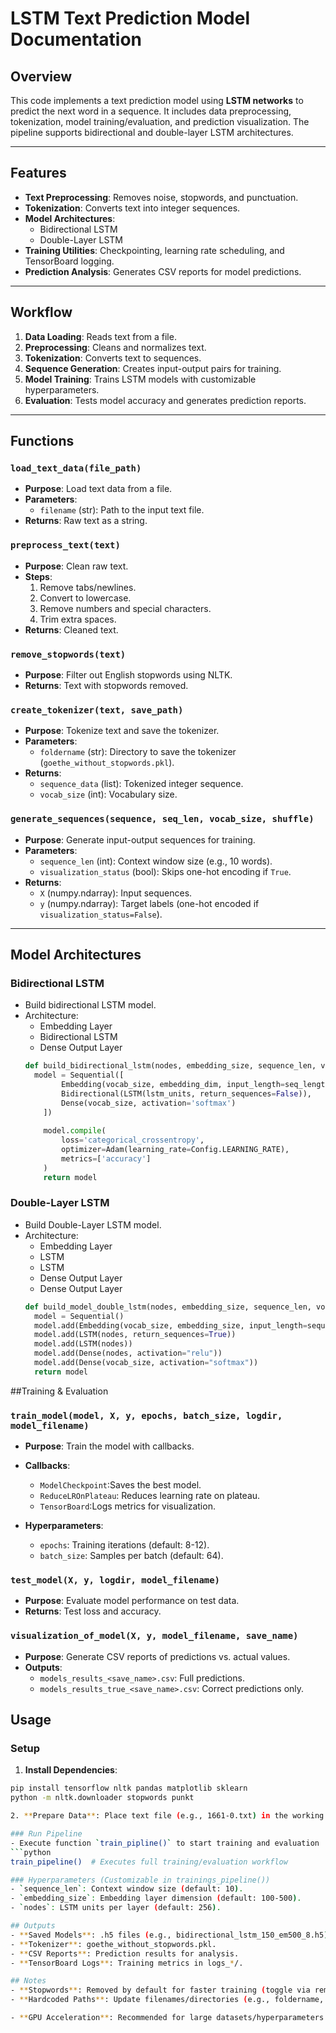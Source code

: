 # LSTM Text Prediction Model Documentation

## Overview
This code implements a text prediction model using **LSTM networks** to predict the next word in a sequence. It includes data preprocessing, tokenization, model training/evaluation, and prediction visualization. The pipeline supports bidirectional and double-layer LSTM architectures.

---

## Features
- **Text Preprocessing**: Removes noise, stopwords, and punctuation.
- **Tokenization**: Converts text into integer sequences.
- **Model Architectures**:
  - Bidirectional LSTM
  - Double-Layer LSTM
- **Training Utilities**: Checkpointing, learning rate scheduling, and TensorBoard logging.
- **Prediction Analysis**: Generates CSV reports for model predictions.

---

## Workflow
1. **Data Loading**: Reads text from a file.
2. **Preprocessing**: Cleans and normalizes text.
3. **Tokenization**: Converts text to sequences.
4. **Sequence Generation**: Creates input-output pairs for training.
5. **Model Training**: Trains LSTM models with customizable hyperparameters.
6. **Evaluation**: Tests model accuracy and generates prediction reports.

---

## Functions

### `load_text_data(file_path)`
- **Purpose**: Load text data from a file.
- **Parameters**:
  - `filename` (str): Path to the input text file.
- **Returns**: Raw text as a string.

### `preprocess_text(text)`
- **Purpose**: Clean raw text.
- **Steps**:
  1. Remove tabs/newlines.
  2. Convert to lowercase.
  3. Remove numbers and special characters.
  4. Trim extra spaces.
- **Returns**: Cleaned text.

### `remove_stopwords(text)`
- **Purpose**: Filter out English stopwords using NLTK.
- **Returns**: Text with stopwords removed.

### `create_tokenizer(text, save_path)`
- **Purpose**: Tokenize text and save the tokenizer.
- **Parameters**:
  - `foldername` (str): Directory to save the tokenizer (`goethe_without_stopwords.pkl`).
- **Returns**:
  - `sequence_data` (list): Tokenized integer sequence.
  - `vocab_size` (int): Vocabulary size.

### `generate_sequences(sequence, seq_len, vocab_size, shuffle)`
- **Purpose**: Generate input-output sequences for training.
- **Parameters**:
  - `sequence_len` (int): Context window size (e.g., 10 words).
  - `visualization_status` (bool): Skips one-hot encoding if `True`.
- **Returns**:
  - `X` (numpy.ndarray): Input sequences.
  - `y` (numpy.ndarray): Target labels (one-hot encoded if `visualization_status=False`).

---

## Model Architectures
### Bidirectional LSTM
- Build bidirectional LSTM model.
- Architecture:
  - Embedding Layer
  - Bidirectional LSTM
  - Dense Output Layer
  ```python
  def build_bidirectional_lstm(nodes, embedding_size, sequence_len, vocab_size):
    model = Sequential([
          Embedding(vocab_size, embedding_dim, input_length=seq_length),
          Bidirectional(LSTM(lstm_units, return_sequences=False)),
          Dense(vocab_size, activation='softmax')
      ])
      
      model.compile(
          loss='categorical_crossentropy',
          optimizer=Adam(learning_rate=Config.LEARNING_RATE),
          metrics=['accuracy']
      )
      return model

### Double-Layer LSTM
- Build Double-Layer LSTM model.
- Architecture:
  - Embedding Layer
  - LSTM
  - LSTM
  - Dense Output Layer
  - Dense Output Layer
  ```python
  def build_model_double_lstm(nodes, embedding_size, sequence_len, vocab_size):
    model = Sequential()
    model.add(Embedding(vocab_size, embedding_size, input_length=sequence_len))
    model.add(LSTM(nodes, return_sequences=True))
    model.add(LSTM(nodes))
    model.add(Dense(nodes, activation="relu"))
    model.add(Dense(vocab_size, activation="softmax"))
    return model

##Training & Evaluation
### `train_model(model, X, y, epochs, batch_size, logdir, model_filename)`
- **Purpose**: Train the model with callbacks.
- **Callbacks**:
  - `ModelCheckpoint`:Saves the best model.
  - `ReduceLROnPlateau`: Reduces learning rate on plateau.
  - `TensorBoard`:Logs metrics for visualization.

- **Hyperparameters**:
  - `epochs`: Training iterations (default: 8-12).
  - `batch_size`: Samples per batch (default: 64).

### `test_model(X, y, logdir, model_filename)`
- **Purpose**: Evaluate model performance on test data.
- **Returns**: Test loss and accuracy.

### `visualization_of_model(X, y, model_filename, save_name)`
- **Purpose**: Generate CSV reports of predictions vs. actual values.
- **Outputs**:
  - `models_results_<save_name>.csv`: Full predictions.
  - `models_results_true_<save_name>.csv`: Correct predictions only.

## Usage
### Setup
1. **Install Dependencies**:
  ```bash
  pip install tensorflow nltk pandas matplotlib sklearn
  python -m nltk.downloader stopwords punkt

2. **Prepare Data**: Place text file (e.g., 1661-0.txt) in the working directory.

### Run Pipeline
- Execute function `train_pipline()` to start training and evaluation
  ```python
  train_pipeline()  # Executes full training/evaluation workflow

### Hyperparameters (Customizable in trainings_pipeline())
  - `sequence_len`: Context window size (default: 10).
  - `embedding_size`: Embedding layer dimension (default: 100-500).
  - `nodes`: LSTM units per layer (default: 256).

## Outputs
- **Saved Models**: .h5 files (e.g., bidirectional_lstm_150_em500_8.h5).
- **Tokenizer**: goethe_without_stopwords.pkl.
- **CSV Reports**: Prediction results for analysis.
- **TensorBoard Logs**: Training metrics in logs_*/.

## Notes
- **Stopwords**: Removed by default for faster training (toggle via remove_stopwords()).
- **Hardcoded Paths**: Update filenames/directories (e.g., foldername, file) as needed.

- **GPU Acceleration**: Recommended for large datasets/hyperparameters.
